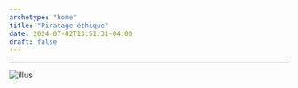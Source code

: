 ```yaml
---
archetype: "home"
title: "Piratage éthique"
date: 2024-07-02T13:51:31-04:00
draft: false
---
```


---------------------------

![illus](/420-513/images/illus.png)